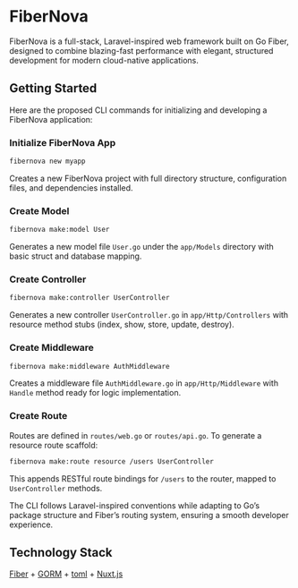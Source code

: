 # FiberNova
FiberNova is a full-stack, Laravel-inspired web framework built on Go Fiber, designed to combine blazing-fast performance with elegant, structured development for modern cloud-native applications.

## Getting Started
Here are the proposed CLI commands for initializing and developing a FiberNova application:

### Initialize FiberNova App
```bash
fibernova new myapp
```
Creates a new FiberNova project with full directory structure, configuration files, and dependencies installed.

### Create Model
```bash
fibernova make:model User
```
Generates a new model file `User.go` under the `app/Models` directory with basic struct and database mapping.

### Create Controller
```bash
fibernova make:controller UserController
```
Generates a new controller `UserController.go` in `app/Http/Controllers` with resource method stubs (index, show, store, update, destroy).

### Create Middleware
```bash
fibernova make:middleware AuthMiddleware
```
Creates a middleware file `AuthMiddleware.go` in `app/Http/Middleware` with `Handle` method ready for logic implementation.

### Create Route
Routes are defined in `routes/web.go` or `routes/api.go`. To generate a resource route scaffold:
```bash
fibernova make:route resource /users UserController
```
This appends RESTful route bindings for `/users` to the router, mapped to `UserController` methods.

The CLI follows Laravel-inspired conventions while adapting to Go’s package structure and Fiber’s routing system, ensuring a smooth developer experience.

## Technology Stack
[Fiber](https://gofiber.io/) + [GORM](https://gorm.io/index.html) + [toml](https://toml.io/en/) + [Nuxt.js](https://nuxt.com/)
